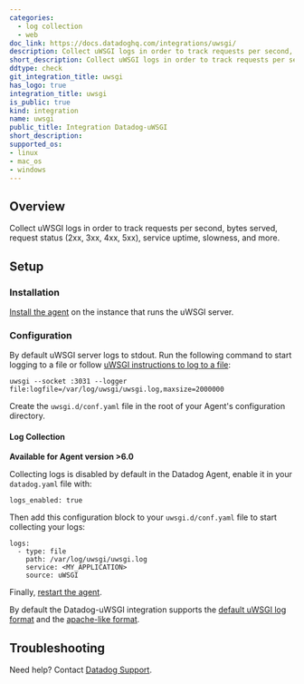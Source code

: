```yaml
---
categories:
  - log collection
  - web 
doc_link: https://docs.datadoghq.com/integrations/uwsgi/
description: Collect uWSGI logs in order to track requests per second, bytes served, request status, and more.
short_description: Collect uWSGI logs in order to track requests per second, bytes served, request status, and more.
ddtype: check
git_integration_title: uwsgi
has_logo: true
integration_title: uwsgi
is_public: true
kind: integration
name: uwsgi
public_title: Integration Datadog-uWSGI
short_description: 
supported_os:
- linux
- mac_os
- windows
---
```


## Overview

Collect uWSGI logs in order to track requests per second, bytes served, request status (2xx, 3xx, 4xx, 5xx), service uptime, slowness, and more.

## Setup

### Installation

[Install the agent][1] on the instance that runs the uWSGI server.

### Configuration

By default uWSGI server logs to stdout. Run the following command to start logging to a file or follow [uWSGI instructions to log to a file][2]:

```
uwsgi --socket :3031 --logger file:logfile=/var/log/uwsgi/uwsgi.log,maxsize=2000000
```

Create the `uwsgi.d/conf.yaml` file in the root of your Agent's configuration directory.

#### Log Collection

**Available for Agent version >6.0**

Collecting logs is disabled by default in the Datadog Agent, enable it in your `datadog.yaml` file with:

```
logs_enabled: true
```

Then add this configuration block to your `uwsgi.d/conf.yaml` file to start collecting your logs:

```
logs:
  - type: file
    path: /var/log/uwsgi/uwsgi.log
    service: <MY_APPLICATION>
    source: uWSGI
```

Finally, [restart the agent][3].

By default the Datadog-uWSGI integration supports the [default uWSGI log format][4] and the [apache-like format][5].

## Troubleshooting

Need help? Contact [Datadog Support][6].

[1]: https://app.datadoghq.com/account/settings#agent
[2]: https://uwsgi-docs.readthedocs.io/en/latest/Logging.html#logging-to-files
[3]: https://docs.datadoghq.com/agent/faq/agent-commands/#start-stop-restart-the-agent
[4]: https://uwsgi-docs.readthedocs.io/en/latest/LogFormat.html#uwsgi-default-logging
[5]: https://uwsgi-docs.readthedocs.io/en/latest/LogFormat.html#apache-style-combined-request-logging
[6]: https://docs.datadoghq.com/help/
